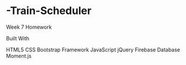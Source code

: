 # -Train-Scheduler
Week 7 Homework

Built With

HTML5
CSS
Bootstrap Framework
JavaScript
jQuery
Firebase Database
Moment.js
